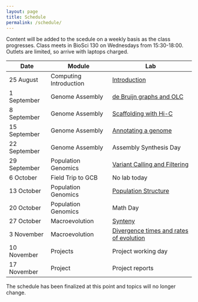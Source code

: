 ```yaml
---
layout: page
title: Schedule
permalink: /schedule/
---
```


Content will be added to the scedule on a weekly basis as the class progresses. Class meets in BioSci 130 on Wednesdays from 15:30-18:00. Outlets are limited, so arrive with laptops charged.

|Date            |Module                          |Lab                                                                 |
|----------------|--------------------------------|--------------------------------------------------------------------|
|   25 August    | Computing Introduction         |  [Introduction]({{site.baseurl}}/labs/introduction/)               |
|  1 September   | Genome Assembly                |  [de Bruijn graphs and OLC]({{site.baseurl}}/labs/genomeAssembly1/)|
|  8 September   | Genome Assembly                |  [Scaffolding with Hi-C]({{site.baseurl}}/labs/genomeAssembly2/)   |
| 15 September   | Genome Assembly                |  [Annotating a genome]({{site.baseurl}}/labs/genomeAssembly3/)     |
| 22 September   | Genome Assembly                |  Assembly Synthesis Day                                            |
| 29 September   | Population Genomics            |  [Variant Calling and Filtering]({{site.baseurl}}/labs/populationGenomics1/)|
| 6 October      | Field Trip to GCB              |  No lab today                                                      |
| 13 October     | Population Genomics            |  [Population Structure]({{site.baseurl}}/labs/populationGenomics2/)|
| 20 October     | Population Genomics            |  Math Day                                                          |
| 27 October     | Macroevolution                 |  [Synteny]({{site.baseurl}}/labs/macroevolution1/)                 |
| 3 November     | Macroevolution                 |  [Divergence times and rates of evolution]({{site.baseurl}}/labs/macroevolution2/)|
| 10 November    | Projects                       |  Project working day                                               |
| 17 November    | Project                        |  Project reports                                                   |

The schedule has been finalized at this point and topics will no longer change.
